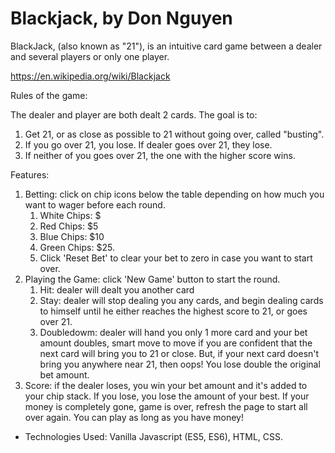 # Blackjack, by Don Nguyen

BlackJack, (also known as "21"), is an intuitive card game between a dealer and several players or only one player. 

https://en.wikipedia.org/wiki/Blackjack

Rules of the game:

The dealer and player are both dealt 2 cards. The goal is to:
1. Get 21, or as close as possible to 21 without going over, called "busting".
2. If you go over 21, you lose. If dealer goes over 21, they lose. 
3. If neither of you goes over 21, the one with the higher score wins.

Features:

1. Betting: click on chip icons below the table depending on how much you want to wager before each round. 
    1. White Chips: $
    2. Red Chips: $5
    3. Blue Chips: $10
    4. Green Chips: $25. 
    5. Click 'Reset Bet' to clear your bet to zero in case you want to start over.
2. Playing the Game: click 'New Game' button to start the round.
    1. Hit: dealer will dealt you another card
    2. Stay: dealer will stop dealing you any cards, and begin dealing cards to himself until he either reaches the highest score to 21, or goes over 21.
    3. Doubledowm: dealer will hand you only 1 more card and your bet amount doubles, smart move to move if you are confident that the next card will bring you to 21 or close. But, if your next card doesn't bring you anywhere near 21, then oops! You lose double the original bet amount.
3. Score: if the dealer loses, you win your bet amount and it's added to your chip stack. If you lose, you lose the amount of your best. 
If your money is completely gone, game is over, refresh the page to start all over again.
You can play as long as you have money!

- Technologies Used: Vanilla Javascript (ES5, ES6), HTML, CSS.
